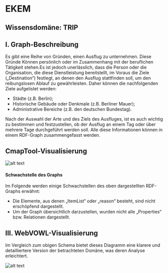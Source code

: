 # EKEM 
## Wissensdomäne: TRIP 
## I. Graph-Beschreibung
Es gibt eine Reihe von Gründen, einen Ausflug zu unternehmen. Diese Gründe Können persönlich oder im Zusammenhang mit der beruflichen Tätigkeit stehen.Es ist jedoch unerlässlich, dass die Person oder die Organisation, die diese Dienstleistung bereitstellt, im Voraus die Ziele („Destination“) festlegt, an denen den Ausflug stattfinden soll, um den reibungslosen Ablauf zu gewährleisten. Daher können die nachfolgenden Ziele aufgelistet werden:
- Städte (z.B. Berlin);
- Historische Gebäude oder Denkmale (z.B. Berliner Mauer);
- Administrative Bereiche (z.B. den deutschen Bundestag).

Nach der Auswahl der Arte und des Ziels des Ausfluges, ist es auch wichtig zu bestimmen und festzustellen, ob der Ausflug an einem Tag oder über mehrere Tage durchgeführt werden soll.  Alle diese Informationen können in einem RDF-Graph zusammengefasst werden.

## CmapTool-Visualisierung
 ![alt text]( )
 
 

#### Schwachstelle des Graphs
Im Folgende werden einige Schwachstellen des oben dargestellten RDF-Graphs erwähnt:
* Die Elemente, aus denen „ItemList“ oder „reason“ besteht, sind nicht erschöpfend dargestellt. 
* Um der Graph übersichtlich darzustellen, wurden nicht alle „Properties“ bzw. Relationen dargestellt.

## III. WebVOWL-Visualisierung
Im Vergleich zum obigen Schema bietet dieses Diagramm eine klarere und detailliertere Version der betrachteten Domäne, was deren Analyse erleichtert.

 ![alt text]( )
